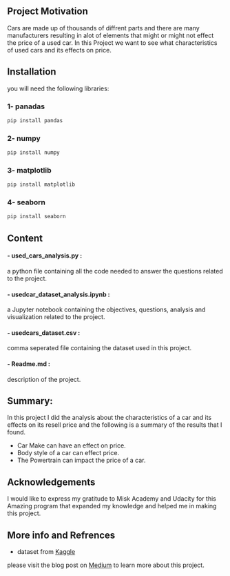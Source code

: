 ## Project Motivation 

Cars are made up of thousands of diffrent parts and there are many manufacturers resulting in alot of 
elements that might or might not effect the price of a used car.
In this Project we want to see what characteristics of used cars and its effects on price. 

## Installation

you will need the following libraries:

### 1- panadas
```bash
pip install pandas
```
### 2- numpy
```bash
pip install numpy
```
### 3- matplotlib
```bash
pip install matplotlib 
```
### 4- seaborn
```bash
pip install seaborn
```

## Content

#### - used_cars_analysis.py :
a python file containing all the code needed to answer the questions related to the project.

#### - usedcar_dataset_analysis.ipynb :
a Jupyter notebook containing the objectives, questions, analysis and visualization related to the project.

#### - usedcars_dataset.csv :
comma seperated file containing the dataset used in this project.

#### - Readme.md :
description of the project.

## Summary:
In this project I did the analysis about the characteristics of a car and its effects on its resell price and the following is a summary of the results that I found.

- Car Make can have an effect on price.
- Body style of a car can effect price.
- The Powertrain can impact the price of a car.

## Acknowledgements 

I would like to express my gratitude to Misk Academy and Udacity for this Amazing program
that expanded my knowledge and helped me in making this project.

## More info and Refrences

- dataset from [Kaggle](https://www.kaggle.com/ammaraahmad/used-cars-dataset)

please visit the blog post on [Medium](https://medium.com/@aalzahrani8991/characteristics-of-used-cars-and-its-effects-on-price-492b78f64945) 
to learn more about this project.


